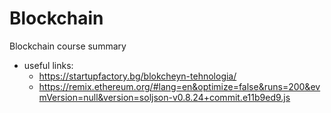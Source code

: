# Blockchain
Blockchain course summary

- useful links:
  -   https://startupfactory.bg/blokcheyn-tehnologia/
  -   https://remix.ethereum.org/#lang=en&optimize=false&runs=200&evmVersion=null&version=soljson-v0.8.24+commit.e11b9ed9.js
